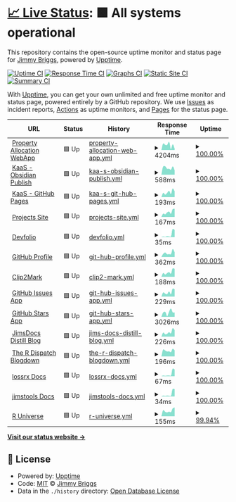 # [📈 Live Status](https://uptime.jimbrig.com): <!--live status--> **🟩 All systems operational**

This repository contains the open-source uptime monitor and status page for [Jimmy Briggs](https://www.linkedin.com/in/jimbrig), powered by [Upptime](https://github.com/upptime/upptime).

[![Uptime CI](https://github.com/jimbrig/upptime/workflows/Uptime%20CI/badge.svg)](https://github.com/jimbrig/upptime/actions?query=workflow%3A%22Uptime+CI%22)
[![Response Time CI](https://github.com/jimbrig/upptime/workflows/Response%20Time%20CI/badge.svg)](https://github.com/jimbrig/upptime/actions?query=workflow%3A%22Response+Time+CI%22)
[![Graphs CI](https://github.com/jimbrig/upptime/workflows/Graphs%20CI/badge.svg)](https://github.com/jimbrig/upptime/actions?query=workflow%3A%22Graphs+CI%22)
[![Static Site CI](https://github.com/jimbrig/upptime/workflows/Static%20Site%20CI/badge.svg)](https://github.com/jimbrig/upptime/actions?query=workflow%3A%22Static+Site+CI%22)
[![Summary CI](https://github.com/jimbrig/upptime/workflows/Summary%20CI/badge.svg)](https://github.com/jimbrig/upptime/actions?query=workflow%3A%22Summary+CI%22)

With [Upptime](https://upptime.js.org), you can get your own unlimited and free uptime monitor and status page, powered entirely by a GitHub repository. We use [Issues](https://github.com/jimbrig/upptime/issues) as incident reports, [Actions](https://github.com/jimbrig/upptime/actions) as uptime monitors, and [Pages](https://uptime.jimbrig.com) for the status page.

<!--start: status pages-->
<!-- This summary is generated by Upptime (https://github.com/upptime/upptime) -->
<!-- Do not edit this manually, your changes will be overwritten -->
<!-- prettier-ignore -->
| URL | Status | History | Response Time | Uptime |
| --- | ------ | ------- | ------------- | ------ |
| <img alt="" src="https://icons.duckduckgo.com/ip3/propertyallocation.jimbrig.com.ico" height="13"> [Property Allocation WebApp](https://propertyallocation.jimbrig.com/) | 🟩 Up | [property-allocation-web-app.yml](https://github.com/jimbrig/upptime/commits/HEAD/history/property-allocation-web-app.yml) | <details><summary><img alt="Response time graph" src="./graphs/property-allocation-web-app/response-time-week.png" height="20"> 4204ms</summary><br><a href="https://jimbrig.github.io/upptime/history/property-allocation-web-app"><img alt="Response time 1279" src="https://img.shields.io/endpoint?url=https%3A%2F%2Fraw.githubusercontent.com%2Fjimbrig%2Fupptime%2FHEAD%2Fapi%2Fproperty-allocation-web-app%2Fresponse-time.json"></a><br><a href="https://jimbrig.github.io/upptime/history/property-allocation-web-app"><img alt="24-hour response time 1100" src="https://img.shields.io/endpoint?url=https%3A%2F%2Fraw.githubusercontent.com%2Fjimbrig%2Fupptime%2FHEAD%2Fapi%2Fproperty-allocation-web-app%2Fresponse-time-day.json"></a><br><a href="https://jimbrig.github.io/upptime/history/property-allocation-web-app"><img alt="7-day response time 4204" src="https://img.shields.io/endpoint?url=https%3A%2F%2Fraw.githubusercontent.com%2Fjimbrig%2Fupptime%2FHEAD%2Fapi%2Fproperty-allocation-web-app%2Fresponse-time-week.json"></a><br><a href="https://jimbrig.github.io/upptime/history/property-allocation-web-app"><img alt="30-day response time 3276" src="https://img.shields.io/endpoint?url=https%3A%2F%2Fraw.githubusercontent.com%2Fjimbrig%2Fupptime%2FHEAD%2Fapi%2Fproperty-allocation-web-app%2Fresponse-time-month.json"></a><br><a href="https://jimbrig.github.io/upptime/history/property-allocation-web-app"><img alt="1-year response time 1376" src="https://img.shields.io/endpoint?url=https%3A%2F%2Fraw.githubusercontent.com%2Fjimbrig%2Fupptime%2FHEAD%2Fapi%2Fproperty-allocation-web-app%2Fresponse-time-year.json"></a></details> | <details><summary><a href="https://jimbrig.github.io/upptime/history/property-allocation-web-app">100.00%</a></summary><a href="https://jimbrig.github.io/upptime/history/property-allocation-web-app"><img alt="All-time uptime 86.52%" src="https://img.shields.io/endpoint?url=https%3A%2F%2Fraw.githubusercontent.com%2Fjimbrig%2Fupptime%2FHEAD%2Fapi%2Fproperty-allocation-web-app%2Fuptime.json"></a><br><a href="https://jimbrig.github.io/upptime/history/property-allocation-web-app"><img alt="24-hour uptime 100.00%" src="https://img.shields.io/endpoint?url=https%3A%2F%2Fraw.githubusercontent.com%2Fjimbrig%2Fupptime%2FHEAD%2Fapi%2Fproperty-allocation-web-app%2Fuptime-day.json"></a><br><a href="https://jimbrig.github.io/upptime/history/property-allocation-web-app"><img alt="7-day uptime 100.00%" src="https://img.shields.io/endpoint?url=https%3A%2F%2Fraw.githubusercontent.com%2Fjimbrig%2Fupptime%2FHEAD%2Fapi%2Fproperty-allocation-web-app%2Fuptime-week.json"></a><br><a href="https://jimbrig.github.io/upptime/history/property-allocation-web-app"><img alt="30-day uptime 100.00%" src="https://img.shields.io/endpoint?url=https%3A%2F%2Fraw.githubusercontent.com%2Fjimbrig%2Fupptime%2FHEAD%2Fapi%2Fproperty-allocation-web-app%2Fuptime-month.json"></a><br><a href="https://jimbrig.github.io/upptime/history/property-allocation-web-app"><img alt="1-year uptime 75.26%" src="https://img.shields.io/endpoint?url=https%3A%2F%2Fraw.githubusercontent.com%2Fjimbrig%2Fupptime%2FHEAD%2Fapi%2Fproperty-allocation-web-app%2Fuptime-year.json"></a></details>
| <img alt="" src="https://icons.duckduckgo.com/ip3/publish.obsidian.md.ico" height="13"> [KaaS - Obsidian Publish](https://publish.obsidian.md/kaas-published/) | 🟩 Up | [kaa-s-obsidian-publish.yml](https://github.com/jimbrig/upptime/commits/HEAD/history/kaa-s-obsidian-publish.yml) | <details><summary><img alt="Response time graph" src="./graphs/kaa-s-obsidian-publish/response-time-week.png" height="20"> 588ms</summary><br><a href="https://jimbrig.github.io/upptime/history/kaa-s-obsidian-publish"><img alt="Response time 492" src="https://img.shields.io/endpoint?url=https%3A%2F%2Fraw.githubusercontent.com%2Fjimbrig%2Fupptime%2FHEAD%2Fapi%2Fkaa-s-obsidian-publish%2Fresponse-time.json"></a><br><a href="https://jimbrig.github.io/upptime/history/kaa-s-obsidian-publish"><img alt="24-hour response time 378" src="https://img.shields.io/endpoint?url=https%3A%2F%2Fraw.githubusercontent.com%2Fjimbrig%2Fupptime%2FHEAD%2Fapi%2Fkaa-s-obsidian-publish%2Fresponse-time-day.json"></a><br><a href="https://jimbrig.github.io/upptime/history/kaa-s-obsidian-publish"><img alt="7-day response time 588" src="https://img.shields.io/endpoint?url=https%3A%2F%2Fraw.githubusercontent.com%2Fjimbrig%2Fupptime%2FHEAD%2Fapi%2Fkaa-s-obsidian-publish%2Fresponse-time-week.json"></a><br><a href="https://jimbrig.github.io/upptime/history/kaa-s-obsidian-publish"><img alt="30-day response time 521" src="https://img.shields.io/endpoint?url=https%3A%2F%2Fraw.githubusercontent.com%2Fjimbrig%2Fupptime%2FHEAD%2Fapi%2Fkaa-s-obsidian-publish%2Fresponse-time-month.json"></a><br><a href="https://jimbrig.github.io/upptime/history/kaa-s-obsidian-publish"><img alt="1-year response time 458" src="https://img.shields.io/endpoint?url=https%3A%2F%2Fraw.githubusercontent.com%2Fjimbrig%2Fupptime%2FHEAD%2Fapi%2Fkaa-s-obsidian-publish%2Fresponse-time-year.json"></a></details> | <details><summary><a href="https://jimbrig.github.io/upptime/history/kaa-s-obsidian-publish">100.00%</a></summary><a href="https://jimbrig.github.io/upptime/history/kaa-s-obsidian-publish"><img alt="All-time uptime 99.94%" src="https://img.shields.io/endpoint?url=https%3A%2F%2Fraw.githubusercontent.com%2Fjimbrig%2Fupptime%2FHEAD%2Fapi%2Fkaa-s-obsidian-publish%2Fuptime.json"></a><br><a href="https://jimbrig.github.io/upptime/history/kaa-s-obsidian-publish"><img alt="24-hour uptime 100.00%" src="https://img.shields.io/endpoint?url=https%3A%2F%2Fraw.githubusercontent.com%2Fjimbrig%2Fupptime%2FHEAD%2Fapi%2Fkaa-s-obsidian-publish%2Fuptime-day.json"></a><br><a href="https://jimbrig.github.io/upptime/history/kaa-s-obsidian-publish"><img alt="7-day uptime 100.00%" src="https://img.shields.io/endpoint?url=https%3A%2F%2Fraw.githubusercontent.com%2Fjimbrig%2Fupptime%2FHEAD%2Fapi%2Fkaa-s-obsidian-publish%2Fuptime-week.json"></a><br><a href="https://jimbrig.github.io/upptime/history/kaa-s-obsidian-publish"><img alt="30-day uptime 99.82%" src="https://img.shields.io/endpoint?url=https%3A%2F%2Fraw.githubusercontent.com%2Fjimbrig%2Fupptime%2FHEAD%2Fapi%2Fkaa-s-obsidian-publish%2Fuptime-month.json"></a><br><a href="https://jimbrig.github.io/upptime/history/kaa-s-obsidian-publish"><img alt="1-year uptime 99.99%" src="https://img.shields.io/endpoint?url=https%3A%2F%2Fraw.githubusercontent.com%2Fjimbrig%2Fupptime%2FHEAD%2Fapi%2Fkaa-s-obsidian-publish%2Fuptime-year.json"></a></details>
| <img alt="" src="https://icons.duckduckgo.com/ip3/kaas.jimbrig.com.ico" height="13"> [KaaS - GitHub Pages](https://kaas.jimbrig.com) | 🟩 Up | [kaa-s-git-hub-pages.yml](https://github.com/jimbrig/upptime/commits/HEAD/history/kaa-s-git-hub-pages.yml) | <details><summary><img alt="Response time graph" src="./graphs/kaa-s-git-hub-pages/response-time-week.png" height="20"> 193ms</summary><br><a href="https://jimbrig.github.io/upptime/history/kaa-s-git-hub-pages"><img alt="Response time 229" src="https://img.shields.io/endpoint?url=https%3A%2F%2Fraw.githubusercontent.com%2Fjimbrig%2Fupptime%2FHEAD%2Fapi%2Fkaa-s-git-hub-pages%2Fresponse-time.json"></a><br><a href="https://jimbrig.github.io/upptime/history/kaa-s-git-hub-pages"><img alt="24-hour response time 226" src="https://img.shields.io/endpoint?url=https%3A%2F%2Fraw.githubusercontent.com%2Fjimbrig%2Fupptime%2FHEAD%2Fapi%2Fkaa-s-git-hub-pages%2Fresponse-time-day.json"></a><br><a href="https://jimbrig.github.io/upptime/history/kaa-s-git-hub-pages"><img alt="7-day response time 193" src="https://img.shields.io/endpoint?url=https%3A%2F%2Fraw.githubusercontent.com%2Fjimbrig%2Fupptime%2FHEAD%2Fapi%2Fkaa-s-git-hub-pages%2Fresponse-time-week.json"></a><br><a href="https://jimbrig.github.io/upptime/history/kaa-s-git-hub-pages"><img alt="30-day response time 191" src="https://img.shields.io/endpoint?url=https%3A%2F%2Fraw.githubusercontent.com%2Fjimbrig%2Fupptime%2FHEAD%2Fapi%2Fkaa-s-git-hub-pages%2Fresponse-time-month.json"></a><br><a href="https://jimbrig.github.io/upptime/history/kaa-s-git-hub-pages"><img alt="1-year response time 232" src="https://img.shields.io/endpoint?url=https%3A%2F%2Fraw.githubusercontent.com%2Fjimbrig%2Fupptime%2FHEAD%2Fapi%2Fkaa-s-git-hub-pages%2Fresponse-time-year.json"></a></details> | <details><summary><a href="https://jimbrig.github.io/upptime/history/kaa-s-git-hub-pages">100.00%</a></summary><a href="https://jimbrig.github.io/upptime/history/kaa-s-git-hub-pages"><img alt="All-time uptime 99.20%" src="https://img.shields.io/endpoint?url=https%3A%2F%2Fraw.githubusercontent.com%2Fjimbrig%2Fupptime%2FHEAD%2Fapi%2Fkaa-s-git-hub-pages%2Fuptime.json"></a><br><a href="https://jimbrig.github.io/upptime/history/kaa-s-git-hub-pages"><img alt="24-hour uptime 100.00%" src="https://img.shields.io/endpoint?url=https%3A%2F%2Fraw.githubusercontent.com%2Fjimbrig%2Fupptime%2FHEAD%2Fapi%2Fkaa-s-git-hub-pages%2Fuptime-day.json"></a><br><a href="https://jimbrig.github.io/upptime/history/kaa-s-git-hub-pages"><img alt="7-day uptime 100.00%" src="https://img.shields.io/endpoint?url=https%3A%2F%2Fraw.githubusercontent.com%2Fjimbrig%2Fupptime%2FHEAD%2Fapi%2Fkaa-s-git-hub-pages%2Fuptime-week.json"></a><br><a href="https://jimbrig.github.io/upptime/history/kaa-s-git-hub-pages"><img alt="30-day uptime 100.00%" src="https://img.shields.io/endpoint?url=https%3A%2F%2Fraw.githubusercontent.com%2Fjimbrig%2Fupptime%2FHEAD%2Fapi%2Fkaa-s-git-hub-pages%2Fuptime-month.json"></a><br><a href="https://jimbrig.github.io/upptime/history/kaa-s-git-hub-pages"><img alt="1-year uptime 100.00%" src="https://img.shields.io/endpoint?url=https%3A%2F%2Fraw.githubusercontent.com%2Fjimbrig%2Fupptime%2FHEAD%2Fapi%2Fkaa-s-git-hub-pages%2Fuptime-year.json"></a></details>
| <img alt="" src="https://icons.duckduckgo.com/ip3/docs.jimbrig.com.ico" height="13"> [Projects Site](https://docs.jimbrig.com/projects/) | 🟩 Up | [projects-site.yml](https://github.com/jimbrig/upptime/commits/HEAD/history/projects-site.yml) | <details><summary><img alt="Response time graph" src="./graphs/projects-site/response-time-week.png" height="20"> 167ms</summary><br><a href="https://jimbrig.github.io/upptime/history/projects-site"><img alt="Response time 161" src="https://img.shields.io/endpoint?url=https%3A%2F%2Fraw.githubusercontent.com%2Fjimbrig%2Fupptime%2FHEAD%2Fapi%2Fprojects-site%2Fresponse-time.json"></a><br><a href="https://jimbrig.github.io/upptime/history/projects-site"><img alt="24-hour response time 278" src="https://img.shields.io/endpoint?url=https%3A%2F%2Fraw.githubusercontent.com%2Fjimbrig%2Fupptime%2FHEAD%2Fapi%2Fprojects-site%2Fresponse-time-day.json"></a><br><a href="https://jimbrig.github.io/upptime/history/projects-site"><img alt="7-day response time 167" src="https://img.shields.io/endpoint?url=https%3A%2F%2Fraw.githubusercontent.com%2Fjimbrig%2Fupptime%2FHEAD%2Fapi%2Fprojects-site%2Fresponse-time-week.json"></a><br><a href="https://jimbrig.github.io/upptime/history/projects-site"><img alt="30-day response time 158" src="https://img.shields.io/endpoint?url=https%3A%2F%2Fraw.githubusercontent.com%2Fjimbrig%2Fupptime%2FHEAD%2Fapi%2Fprojects-site%2Fresponse-time-month.json"></a><br><a href="https://jimbrig.github.io/upptime/history/projects-site"><img alt="1-year response time 156" src="https://img.shields.io/endpoint?url=https%3A%2F%2Fraw.githubusercontent.com%2Fjimbrig%2Fupptime%2FHEAD%2Fapi%2Fprojects-site%2Fresponse-time-year.json"></a></details> | <details><summary><a href="https://jimbrig.github.io/upptime/history/projects-site">100.00%</a></summary><a href="https://jimbrig.github.io/upptime/history/projects-site"><img alt="All-time uptime 61.82%" src="https://img.shields.io/endpoint?url=https%3A%2F%2Fraw.githubusercontent.com%2Fjimbrig%2Fupptime%2FHEAD%2Fapi%2Fprojects-site%2Fuptime.json"></a><br><a href="https://jimbrig.github.io/upptime/history/projects-site"><img alt="24-hour uptime 100.00%" src="https://img.shields.io/endpoint?url=https%3A%2F%2Fraw.githubusercontent.com%2Fjimbrig%2Fupptime%2FHEAD%2Fapi%2Fprojects-site%2Fuptime-day.json"></a><br><a href="https://jimbrig.github.io/upptime/history/projects-site"><img alt="7-day uptime 100.00%" src="https://img.shields.io/endpoint?url=https%3A%2F%2Fraw.githubusercontent.com%2Fjimbrig%2Fupptime%2FHEAD%2Fapi%2Fprojects-site%2Fuptime-week.json"></a><br><a href="https://jimbrig.github.io/upptime/history/projects-site"><img alt="30-day uptime 100.00%" src="https://img.shields.io/endpoint?url=https%3A%2F%2Fraw.githubusercontent.com%2Fjimbrig%2Fupptime%2FHEAD%2Fapi%2Fprojects-site%2Fuptime-month.json"></a><br><a href="https://jimbrig.github.io/upptime/history/projects-site"><img alt="1-year uptime 83.77%" src="https://img.shields.io/endpoint?url=https%3A%2F%2Fraw.githubusercontent.com%2Fjimbrig%2Fupptime%2FHEAD%2Fapi%2Fprojects-site%2Fuptime-year.json"></a></details>
| <img alt="" src="https://icons.duckduckgo.com/ip3/docs.jimbrig.com.ico" height="13"> [Devfolio](https://docs.jimbrig.com/devpholio/) | 🟩 Up | [devfolio.yml](https://github.com/jimbrig/upptime/commits/HEAD/history/devfolio.yml) | <details><summary><img alt="Response time graph" src="./graphs/devfolio/response-time-week.png" height="20"> 35ms</summary><br><a href="https://jimbrig.github.io/upptime/history/devfolio"><img alt="Response time 39" src="https://img.shields.io/endpoint?url=https%3A%2F%2Fraw.githubusercontent.com%2Fjimbrig%2Fupptime%2FHEAD%2Fapi%2Fdevfolio%2Fresponse-time.json"></a><br><a href="https://jimbrig.github.io/upptime/history/devfolio"><img alt="24-hour response time 98" src="https://img.shields.io/endpoint?url=https%3A%2F%2Fraw.githubusercontent.com%2Fjimbrig%2Fupptime%2FHEAD%2Fapi%2Fdevfolio%2Fresponse-time-day.json"></a><br><a href="https://jimbrig.github.io/upptime/history/devfolio"><img alt="7-day response time 35" src="https://img.shields.io/endpoint?url=https%3A%2F%2Fraw.githubusercontent.com%2Fjimbrig%2Fupptime%2FHEAD%2Fapi%2Fdevfolio%2Fresponse-time-week.json"></a><br><a href="https://jimbrig.github.io/upptime/history/devfolio"><img alt="30-day response time 29" src="https://img.shields.io/endpoint?url=https%3A%2F%2Fraw.githubusercontent.com%2Fjimbrig%2Fupptime%2FHEAD%2Fapi%2Fdevfolio%2Fresponse-time-month.json"></a><br><a href="https://jimbrig.github.io/upptime/history/devfolio"><img alt="1-year response time 40" src="https://img.shields.io/endpoint?url=https%3A%2F%2Fraw.githubusercontent.com%2Fjimbrig%2Fupptime%2FHEAD%2Fapi%2Fdevfolio%2Fresponse-time-year.json"></a></details> | <details><summary><a href="https://jimbrig.github.io/upptime/history/devfolio">100.00%</a></summary><a href="https://jimbrig.github.io/upptime/history/devfolio"><img alt="All-time uptime 63.01%" src="https://img.shields.io/endpoint?url=https%3A%2F%2Fraw.githubusercontent.com%2Fjimbrig%2Fupptime%2FHEAD%2Fapi%2Fdevfolio%2Fuptime.json"></a><br><a href="https://jimbrig.github.io/upptime/history/devfolio"><img alt="24-hour uptime 100.00%" src="https://img.shields.io/endpoint?url=https%3A%2F%2Fraw.githubusercontent.com%2Fjimbrig%2Fupptime%2FHEAD%2Fapi%2Fdevfolio%2Fuptime-day.json"></a><br><a href="https://jimbrig.github.io/upptime/history/devfolio"><img alt="7-day uptime 100.00%" src="https://img.shields.io/endpoint?url=https%3A%2F%2Fraw.githubusercontent.com%2Fjimbrig%2Fupptime%2FHEAD%2Fapi%2Fdevfolio%2Fuptime-week.json"></a><br><a href="https://jimbrig.github.io/upptime/history/devfolio"><img alt="30-day uptime 100.00%" src="https://img.shields.io/endpoint?url=https%3A%2F%2Fraw.githubusercontent.com%2Fjimbrig%2Fupptime%2FHEAD%2Fapi%2Fdevfolio%2Fuptime-month.json"></a><br><a href="https://jimbrig.github.io/upptime/history/devfolio"><img alt="1-year uptime 83.77%" src="https://img.shields.io/endpoint?url=https%3A%2F%2Fraw.githubusercontent.com%2Fjimbrig%2Fupptime%2FHEAD%2Fapi%2Fdevfolio%2Fuptime-year.json"></a></details>
| <img alt="" src="https://icons.duckduckgo.com/ip3/github.com.ico" height="13"> [GitHub Profile](https://github.com/jimbrig) | 🟩 Up | [git-hub-profile.yml](https://github.com/jimbrig/upptime/commits/HEAD/history/git-hub-profile.yml) | <details><summary><img alt="Response time graph" src="./graphs/git-hub-profile/response-time-week.png" height="20"> 362ms</summary><br><a href="https://jimbrig.github.io/upptime/history/git-hub-profile"><img alt="Response time 749" src="https://img.shields.io/endpoint?url=https%3A%2F%2Fraw.githubusercontent.com%2Fjimbrig%2Fupptime%2FHEAD%2Fapi%2Fgit-hub-profile%2Fresponse-time.json"></a><br><a href="https://jimbrig.github.io/upptime/history/git-hub-profile"><img alt="24-hour response time 419" src="https://img.shields.io/endpoint?url=https%3A%2F%2Fraw.githubusercontent.com%2Fjimbrig%2Fupptime%2FHEAD%2Fapi%2Fgit-hub-profile%2Fresponse-time-day.json"></a><br><a href="https://jimbrig.github.io/upptime/history/git-hub-profile"><img alt="7-day response time 362" src="https://img.shields.io/endpoint?url=https%3A%2F%2Fraw.githubusercontent.com%2Fjimbrig%2Fupptime%2FHEAD%2Fapi%2Fgit-hub-profile%2Fresponse-time-week.json"></a><br><a href="https://jimbrig.github.io/upptime/history/git-hub-profile"><img alt="30-day response time 354" src="https://img.shields.io/endpoint?url=https%3A%2F%2Fraw.githubusercontent.com%2Fjimbrig%2Fupptime%2FHEAD%2Fapi%2Fgit-hub-profile%2Fresponse-time-month.json"></a><br><a href="https://jimbrig.github.io/upptime/history/git-hub-profile"><img alt="1-year response time 721" src="https://img.shields.io/endpoint?url=https%3A%2F%2Fraw.githubusercontent.com%2Fjimbrig%2Fupptime%2FHEAD%2Fapi%2Fgit-hub-profile%2Fresponse-time-year.json"></a></details> | <details><summary><a href="https://jimbrig.github.io/upptime/history/git-hub-profile">100.00%</a></summary><a href="https://jimbrig.github.io/upptime/history/git-hub-profile"><img alt="All-time uptime 91.50%" src="https://img.shields.io/endpoint?url=https%3A%2F%2Fraw.githubusercontent.com%2Fjimbrig%2Fupptime%2FHEAD%2Fapi%2Fgit-hub-profile%2Fuptime.json"></a><br><a href="https://jimbrig.github.io/upptime/history/git-hub-profile"><img alt="24-hour uptime 100.00%" src="https://img.shields.io/endpoint?url=https%3A%2F%2Fraw.githubusercontent.com%2Fjimbrig%2Fupptime%2FHEAD%2Fapi%2Fgit-hub-profile%2Fuptime-day.json"></a><br><a href="https://jimbrig.github.io/upptime/history/git-hub-profile"><img alt="7-day uptime 100.00%" src="https://img.shields.io/endpoint?url=https%3A%2F%2Fraw.githubusercontent.com%2Fjimbrig%2Fupptime%2FHEAD%2Fapi%2Fgit-hub-profile%2Fuptime-week.json"></a><br><a href="https://jimbrig.github.io/upptime/history/git-hub-profile"><img alt="30-day uptime 100.00%" src="https://img.shields.io/endpoint?url=https%3A%2F%2Fraw.githubusercontent.com%2Fjimbrig%2Fupptime%2FHEAD%2Fapi%2Fgit-hub-profile%2Fuptime-month.json"></a><br><a href="https://jimbrig.github.io/upptime/history/git-hub-profile"><img alt="1-year uptime 82.17%" src="https://img.shields.io/endpoint?url=https%3A%2F%2Fraw.githubusercontent.com%2Fjimbrig%2Fupptime%2FHEAD%2Fapi%2Fgit-hub-profile%2Fuptime-year.json"></a></details>
| <img alt="" src="https://icons.duckduckgo.com/ip3/clip2mark.jimbrig.com.ico" height="13"> [Clip2Mark](https://clip2mark.jimbrig.com) | 🟩 Up | [clip2-mark.yml](https://github.com/jimbrig/upptime/commits/HEAD/history/clip2-mark.yml) | <details><summary><img alt="Response time graph" src="./graphs/clip2-mark/response-time-week.png" height="20"> 188ms</summary><br><a href="https://jimbrig.github.io/upptime/history/clip2-mark"><img alt="Response time 142" src="https://img.shields.io/endpoint?url=https%3A%2F%2Fraw.githubusercontent.com%2Fjimbrig%2Fupptime%2FHEAD%2Fapi%2Fclip2-mark%2Fresponse-time.json"></a><br><a href="https://jimbrig.github.io/upptime/history/clip2-mark"><img alt="24-hour response time 314" src="https://img.shields.io/endpoint?url=https%3A%2F%2Fraw.githubusercontent.com%2Fjimbrig%2Fupptime%2FHEAD%2Fapi%2Fclip2-mark%2Fresponse-time-day.json"></a><br><a href="https://jimbrig.github.io/upptime/history/clip2-mark"><img alt="7-day response time 188" src="https://img.shields.io/endpoint?url=https%3A%2F%2Fraw.githubusercontent.com%2Fjimbrig%2Fupptime%2FHEAD%2Fapi%2Fclip2-mark%2Fresponse-time-week.json"></a><br><a href="https://jimbrig.github.io/upptime/history/clip2-mark"><img alt="30-day response time 153" src="https://img.shields.io/endpoint?url=https%3A%2F%2Fraw.githubusercontent.com%2Fjimbrig%2Fupptime%2FHEAD%2Fapi%2Fclip2-mark%2Fresponse-time-month.json"></a><br><a href="https://jimbrig.github.io/upptime/history/clip2-mark"><img alt="1-year response time 140" src="https://img.shields.io/endpoint?url=https%3A%2F%2Fraw.githubusercontent.com%2Fjimbrig%2Fupptime%2FHEAD%2Fapi%2Fclip2-mark%2Fresponse-time-year.json"></a></details> | <details><summary><a href="https://jimbrig.github.io/upptime/history/clip2-mark">100.00%</a></summary><a href="https://jimbrig.github.io/upptime/history/clip2-mark"><img alt="All-time uptime 65.75%" src="https://img.shields.io/endpoint?url=https%3A%2F%2Fraw.githubusercontent.com%2Fjimbrig%2Fupptime%2FHEAD%2Fapi%2Fclip2-mark%2Fuptime.json"></a><br><a href="https://jimbrig.github.io/upptime/history/clip2-mark"><img alt="24-hour uptime 100.00%" src="https://img.shields.io/endpoint?url=https%3A%2F%2Fraw.githubusercontent.com%2Fjimbrig%2Fupptime%2FHEAD%2Fapi%2Fclip2-mark%2Fuptime-day.json"></a><br><a href="https://jimbrig.github.io/upptime/history/clip2-mark"><img alt="7-day uptime 100.00%" src="https://img.shields.io/endpoint?url=https%3A%2F%2Fraw.githubusercontent.com%2Fjimbrig%2Fupptime%2FHEAD%2Fapi%2Fclip2-mark%2Fuptime-week.json"></a><br><a href="https://jimbrig.github.io/upptime/history/clip2-mark"><img alt="30-day uptime 100.00%" src="https://img.shields.io/endpoint?url=https%3A%2F%2Fraw.githubusercontent.com%2Fjimbrig%2Fupptime%2FHEAD%2Fapi%2Fclip2-mark%2Fuptime-month.json"></a><br><a href="https://jimbrig.github.io/upptime/history/clip2-mark"><img alt="1-year uptime 83.77%" src="https://img.shields.io/endpoint?url=https%3A%2F%2Fraw.githubusercontent.com%2Fjimbrig%2Fupptime%2FHEAD%2Fapi%2Fclip2-mark%2Fuptime-year.json"></a></details>
| <img alt="" src="https://icons.duckduckgo.com/ip3/github-issues.jimbrig.com.ico" height="13"> [GitHub Issues App](https://github-issues.jimbrig.com) | 🟩 Up | [git-hub-issues-app.yml](https://github.com/jimbrig/upptime/commits/HEAD/history/git-hub-issues-app.yml) | <details><summary><img alt="Response time graph" src="./graphs/git-hub-issues-app/response-time-week.png" height="20"> 229ms</summary><br><a href="https://jimbrig.github.io/upptime/history/git-hub-issues-app"><img alt="Response time 209" src="https://img.shields.io/endpoint?url=https%3A%2F%2Fraw.githubusercontent.com%2Fjimbrig%2Fupptime%2FHEAD%2Fapi%2Fgit-hub-issues-app%2Fresponse-time.json"></a><br><a href="https://jimbrig.github.io/upptime/history/git-hub-issues-app"><img alt="24-hour response time 371" src="https://img.shields.io/endpoint?url=https%3A%2F%2Fraw.githubusercontent.com%2Fjimbrig%2Fupptime%2FHEAD%2Fapi%2Fgit-hub-issues-app%2Fresponse-time-day.json"></a><br><a href="https://jimbrig.github.io/upptime/history/git-hub-issues-app"><img alt="7-day response time 229" src="https://img.shields.io/endpoint?url=https%3A%2F%2Fraw.githubusercontent.com%2Fjimbrig%2Fupptime%2FHEAD%2Fapi%2Fgit-hub-issues-app%2Fresponse-time-week.json"></a><br><a href="https://jimbrig.github.io/upptime/history/git-hub-issues-app"><img alt="30-day response time 213" src="https://img.shields.io/endpoint?url=https%3A%2F%2Fraw.githubusercontent.com%2Fjimbrig%2Fupptime%2FHEAD%2Fapi%2Fgit-hub-issues-app%2Fresponse-time-month.json"></a><br><a href="https://jimbrig.github.io/upptime/history/git-hub-issues-app"><img alt="1-year response time 190" src="https://img.shields.io/endpoint?url=https%3A%2F%2Fraw.githubusercontent.com%2Fjimbrig%2Fupptime%2FHEAD%2Fapi%2Fgit-hub-issues-app%2Fresponse-time-year.json"></a></details> | <details><summary><a href="https://jimbrig.github.io/upptime/history/git-hub-issues-app">100.00%</a></summary><a href="https://jimbrig.github.io/upptime/history/git-hub-issues-app"><img alt="All-time uptime 99.18%" src="https://img.shields.io/endpoint?url=https%3A%2F%2Fraw.githubusercontent.com%2Fjimbrig%2Fupptime%2FHEAD%2Fapi%2Fgit-hub-issues-app%2Fuptime.json"></a><br><a href="https://jimbrig.github.io/upptime/history/git-hub-issues-app"><img alt="24-hour uptime 100.00%" src="https://img.shields.io/endpoint?url=https%3A%2F%2Fraw.githubusercontent.com%2Fjimbrig%2Fupptime%2FHEAD%2Fapi%2Fgit-hub-issues-app%2Fuptime-day.json"></a><br><a href="https://jimbrig.github.io/upptime/history/git-hub-issues-app"><img alt="7-day uptime 100.00%" src="https://img.shields.io/endpoint?url=https%3A%2F%2Fraw.githubusercontent.com%2Fjimbrig%2Fupptime%2FHEAD%2Fapi%2Fgit-hub-issues-app%2Fuptime-week.json"></a><br><a href="https://jimbrig.github.io/upptime/history/git-hub-issues-app"><img alt="30-day uptime 100.00%" src="https://img.shields.io/endpoint?url=https%3A%2F%2Fraw.githubusercontent.com%2Fjimbrig%2Fupptime%2FHEAD%2Fapi%2Fgit-hub-issues-app%2Fuptime-month.json"></a><br><a href="https://jimbrig.github.io/upptime/history/git-hub-issues-app"><img alt="1-year uptime 99.98%" src="https://img.shields.io/endpoint?url=https%3A%2F%2Fraw.githubusercontent.com%2Fjimbrig%2Fupptime%2FHEAD%2Fapi%2Fgit-hub-issues-app%2Fuptime-year.json"></a></details>
| <img alt="" src="https://icons.duckduckgo.com/ip3/jimsshinyapps.shinyapps.io.ico" height="13"> [GitHub Stars App](https://jimsshinyapps.shinyapps.io/jimsghstars/) | 🟩 Up | [git-hub-stars-app.yml](https://github.com/jimbrig/upptime/commits/HEAD/history/git-hub-stars-app.yml) | <details><summary><img alt="Response time graph" src="./graphs/git-hub-stars-app/response-time-week.png" height="20"> 3026ms</summary><br><a href="https://jimbrig.github.io/upptime/history/git-hub-stars-app"><img alt="Response time 2634" src="https://img.shields.io/endpoint?url=https%3A%2F%2Fraw.githubusercontent.com%2Fjimbrig%2Fupptime%2FHEAD%2Fapi%2Fgit-hub-stars-app%2Fresponse-time.json"></a><br><a href="https://jimbrig.github.io/upptime/history/git-hub-stars-app"><img alt="24-hour response time 2884" src="https://img.shields.io/endpoint?url=https%3A%2F%2Fraw.githubusercontent.com%2Fjimbrig%2Fupptime%2FHEAD%2Fapi%2Fgit-hub-stars-app%2Fresponse-time-day.json"></a><br><a href="https://jimbrig.github.io/upptime/history/git-hub-stars-app"><img alt="7-day response time 3026" src="https://img.shields.io/endpoint?url=https%3A%2F%2Fraw.githubusercontent.com%2Fjimbrig%2Fupptime%2FHEAD%2Fapi%2Fgit-hub-stars-app%2Fresponse-time-week.json"></a><br><a href="https://jimbrig.github.io/upptime/history/git-hub-stars-app"><img alt="30-day response time 3131" src="https://img.shields.io/endpoint?url=https%3A%2F%2Fraw.githubusercontent.com%2Fjimbrig%2Fupptime%2FHEAD%2Fapi%2Fgit-hub-stars-app%2Fresponse-time-month.json"></a><br><a href="https://jimbrig.github.io/upptime/history/git-hub-stars-app"><img alt="1-year response time 2677" src="https://img.shields.io/endpoint?url=https%3A%2F%2Fraw.githubusercontent.com%2Fjimbrig%2Fupptime%2FHEAD%2Fapi%2Fgit-hub-stars-app%2Fresponse-time-year.json"></a></details> | <details><summary><a href="https://jimbrig.github.io/upptime/history/git-hub-stars-app">100.00%</a></summary><a href="https://jimbrig.github.io/upptime/history/git-hub-stars-app"><img alt="All-time uptime 99.97%" src="https://img.shields.io/endpoint?url=https%3A%2F%2Fraw.githubusercontent.com%2Fjimbrig%2Fupptime%2FHEAD%2Fapi%2Fgit-hub-stars-app%2Fuptime.json"></a><br><a href="https://jimbrig.github.io/upptime/history/git-hub-stars-app"><img alt="24-hour uptime 100.00%" src="https://img.shields.io/endpoint?url=https%3A%2F%2Fraw.githubusercontent.com%2Fjimbrig%2Fupptime%2FHEAD%2Fapi%2Fgit-hub-stars-app%2Fuptime-day.json"></a><br><a href="https://jimbrig.github.io/upptime/history/git-hub-stars-app"><img alt="7-day uptime 100.00%" src="https://img.shields.io/endpoint?url=https%3A%2F%2Fraw.githubusercontent.com%2Fjimbrig%2Fupptime%2FHEAD%2Fapi%2Fgit-hub-stars-app%2Fuptime-week.json"></a><br><a href="https://jimbrig.github.io/upptime/history/git-hub-stars-app"><img alt="30-day uptime 99.89%" src="https://img.shields.io/endpoint?url=https%3A%2F%2Fraw.githubusercontent.com%2Fjimbrig%2Fupptime%2FHEAD%2Fapi%2Fgit-hub-stars-app%2Fuptime-month.json"></a><br><a href="https://jimbrig.github.io/upptime/history/git-hub-stars-app"><img alt="1-year uptime 99.94%" src="https://img.shields.io/endpoint?url=https%3A%2F%2Fraw.githubusercontent.com%2Fjimbrig%2Fupptime%2FHEAD%2Fapi%2Fgit-hub-stars-app%2Fuptime-year.json"></a></details>
| <img alt="" src="https://icons.duckduckgo.com/ip3/docs.jimbrig.com.ico" height="13"> [JimsDocs Distill Blog](https://docs.jimbrig.com/jimsdocs/) | 🟩 Up | [jims-docs-distill-blog.yml](https://github.com/jimbrig/upptime/commits/HEAD/history/jims-docs-distill-blog.yml) | <details><summary><img alt="Response time graph" src="./graphs/jims-docs-distill-blog/response-time-week.png" height="20"> 226ms</summary><br><a href="https://jimbrig.github.io/upptime/history/jims-docs-distill-blog"><img alt="Response time 196" src="https://img.shields.io/endpoint?url=https%3A%2F%2Fraw.githubusercontent.com%2Fjimbrig%2Fupptime%2FHEAD%2Fapi%2Fjims-docs-distill-blog%2Fresponse-time.json"></a><br><a href="https://jimbrig.github.io/upptime/history/jims-docs-distill-blog"><img alt="24-hour response time 332" src="https://img.shields.io/endpoint?url=https%3A%2F%2Fraw.githubusercontent.com%2Fjimbrig%2Fupptime%2FHEAD%2Fapi%2Fjims-docs-distill-blog%2Fresponse-time-day.json"></a><br><a href="https://jimbrig.github.io/upptime/history/jims-docs-distill-blog"><img alt="7-day response time 226" src="https://img.shields.io/endpoint?url=https%3A%2F%2Fraw.githubusercontent.com%2Fjimbrig%2Fupptime%2FHEAD%2Fapi%2Fjims-docs-distill-blog%2Fresponse-time-week.json"></a><br><a href="https://jimbrig.github.io/upptime/history/jims-docs-distill-blog"><img alt="30-day response time 205" src="https://img.shields.io/endpoint?url=https%3A%2F%2Fraw.githubusercontent.com%2Fjimbrig%2Fupptime%2FHEAD%2Fapi%2Fjims-docs-distill-blog%2Fresponse-time-month.json"></a><br><a href="https://jimbrig.github.io/upptime/history/jims-docs-distill-blog"><img alt="1-year response time 184" src="https://img.shields.io/endpoint?url=https%3A%2F%2Fraw.githubusercontent.com%2Fjimbrig%2Fupptime%2FHEAD%2Fapi%2Fjims-docs-distill-blog%2Fresponse-time-year.json"></a></details> | <details><summary><a href="https://jimbrig.github.io/upptime/history/jims-docs-distill-blog">100.00%</a></summary><a href="https://jimbrig.github.io/upptime/history/jims-docs-distill-blog"><img alt="All-time uptime 61.82%" src="https://img.shields.io/endpoint?url=https%3A%2F%2Fraw.githubusercontent.com%2Fjimbrig%2Fupptime%2FHEAD%2Fapi%2Fjims-docs-distill-blog%2Fuptime.json"></a><br><a href="https://jimbrig.github.io/upptime/history/jims-docs-distill-blog"><img alt="24-hour uptime 100.00%" src="https://img.shields.io/endpoint?url=https%3A%2F%2Fraw.githubusercontent.com%2Fjimbrig%2Fupptime%2FHEAD%2Fapi%2Fjims-docs-distill-blog%2Fuptime-day.json"></a><br><a href="https://jimbrig.github.io/upptime/history/jims-docs-distill-blog"><img alt="7-day uptime 100.00%" src="https://img.shields.io/endpoint?url=https%3A%2F%2Fraw.githubusercontent.com%2Fjimbrig%2Fupptime%2FHEAD%2Fapi%2Fjims-docs-distill-blog%2Fuptime-week.json"></a><br><a href="https://jimbrig.github.io/upptime/history/jims-docs-distill-blog"><img alt="30-day uptime 100.00%" src="https://img.shields.io/endpoint?url=https%3A%2F%2Fraw.githubusercontent.com%2Fjimbrig%2Fupptime%2FHEAD%2Fapi%2Fjims-docs-distill-blog%2Fuptime-month.json"></a><br><a href="https://jimbrig.github.io/upptime/history/jims-docs-distill-blog"><img alt="1-year uptime 83.77%" src="https://img.shields.io/endpoint?url=https%3A%2F%2Fraw.githubusercontent.com%2Fjimbrig%2Fupptime%2FHEAD%2Fapi%2Fjims-docs-distill-blog%2Fuptime-year.json"></a></details>
| <img alt="" src="https://icons.duckduckgo.com/ip3/therdispatch.jimbrig.com.ico" height="13"> [The R Dispatch Blogdown](https://therdispatch.jimbrig.com/) | 🟩 Up | [the-r-dispatch-blogdown.yml](https://github.com/jimbrig/upptime/commits/HEAD/history/the-r-dispatch-blogdown.yml) | <details><summary><img alt="Response time graph" src="./graphs/the-r-dispatch-blogdown/response-time-week.png" height="20"> 196ms</summary><br><a href="https://jimbrig.github.io/upptime/history/the-r-dispatch-blogdown"><img alt="Response time 258" src="https://img.shields.io/endpoint?url=https%3A%2F%2Fraw.githubusercontent.com%2Fjimbrig%2Fupptime%2FHEAD%2Fapi%2Fthe-r-dispatch-blogdown%2Fresponse-time.json"></a><br><a href="https://jimbrig.github.io/upptime/history/the-r-dispatch-blogdown"><img alt="24-hour response time 205" src="https://img.shields.io/endpoint?url=https%3A%2F%2Fraw.githubusercontent.com%2Fjimbrig%2Fupptime%2FHEAD%2Fapi%2Fthe-r-dispatch-blogdown%2Fresponse-time-day.json"></a><br><a href="https://jimbrig.github.io/upptime/history/the-r-dispatch-blogdown"><img alt="7-day response time 196" src="https://img.shields.io/endpoint?url=https%3A%2F%2Fraw.githubusercontent.com%2Fjimbrig%2Fupptime%2FHEAD%2Fapi%2Fthe-r-dispatch-blogdown%2Fresponse-time-week.json"></a><br><a href="https://jimbrig.github.io/upptime/history/the-r-dispatch-blogdown"><img alt="30-day response time 200" src="https://img.shields.io/endpoint?url=https%3A%2F%2Fraw.githubusercontent.com%2Fjimbrig%2Fupptime%2FHEAD%2Fapi%2Fthe-r-dispatch-blogdown%2Fresponse-time-month.json"></a><br><a href="https://jimbrig.github.io/upptime/history/the-r-dispatch-blogdown"><img alt="1-year response time 232" src="https://img.shields.io/endpoint?url=https%3A%2F%2Fraw.githubusercontent.com%2Fjimbrig%2Fupptime%2FHEAD%2Fapi%2Fthe-r-dispatch-blogdown%2Fresponse-time-year.json"></a></details> | <details><summary><a href="https://jimbrig.github.io/upptime/history/the-r-dispatch-blogdown">100.00%</a></summary><a href="https://jimbrig.github.io/upptime/history/the-r-dispatch-blogdown"><img alt="All-time uptime 100.00%" src="https://img.shields.io/endpoint?url=https%3A%2F%2Fraw.githubusercontent.com%2Fjimbrig%2Fupptime%2FHEAD%2Fapi%2Fthe-r-dispatch-blogdown%2Fuptime.json"></a><br><a href="https://jimbrig.github.io/upptime/history/the-r-dispatch-blogdown"><img alt="24-hour uptime 100.00%" src="https://img.shields.io/endpoint?url=https%3A%2F%2Fraw.githubusercontent.com%2Fjimbrig%2Fupptime%2FHEAD%2Fapi%2Fthe-r-dispatch-blogdown%2Fuptime-day.json"></a><br><a href="https://jimbrig.github.io/upptime/history/the-r-dispatch-blogdown"><img alt="7-day uptime 100.00%" src="https://img.shields.io/endpoint?url=https%3A%2F%2Fraw.githubusercontent.com%2Fjimbrig%2Fupptime%2FHEAD%2Fapi%2Fthe-r-dispatch-blogdown%2Fuptime-week.json"></a><br><a href="https://jimbrig.github.io/upptime/history/the-r-dispatch-blogdown"><img alt="30-day uptime 100.00%" src="https://img.shields.io/endpoint?url=https%3A%2F%2Fraw.githubusercontent.com%2Fjimbrig%2Fupptime%2FHEAD%2Fapi%2Fthe-r-dispatch-blogdown%2Fuptime-month.json"></a><br><a href="https://jimbrig.github.io/upptime/history/the-r-dispatch-blogdown"><img alt="1-year uptime 100.00%" src="https://img.shields.io/endpoint?url=https%3A%2F%2Fraw.githubusercontent.com%2Fjimbrig%2Fupptime%2FHEAD%2Fapi%2Fthe-r-dispatch-blogdown%2Fuptime-year.json"></a></details>
| <img alt="" src="https://icons.duckduckgo.com/ip3/docs.jimbrig.com.ico" height="13"> [lossrx Docs](https://docs.jimbrig.com/lossrx) | 🟩 Up | [lossrx-docs.yml](https://github.com/jimbrig/upptime/commits/HEAD/history/lossrx-docs.yml) | <details><summary><img alt="Response time graph" src="./graphs/lossrx-docs/response-time-week.png" height="20"> 67ms</summary><br><a href="https://jimbrig.github.io/upptime/history/lossrx-docs"><img alt="Response time 71" src="https://img.shields.io/endpoint?url=https%3A%2F%2Fraw.githubusercontent.com%2Fjimbrig%2Fupptime%2FHEAD%2Fapi%2Flossrx-docs%2Fresponse-time.json"></a><br><a href="https://jimbrig.github.io/upptime/history/lossrx-docs"><img alt="24-hour response time 190" src="https://img.shields.io/endpoint?url=https%3A%2F%2Fraw.githubusercontent.com%2Fjimbrig%2Fupptime%2FHEAD%2Fapi%2Flossrx-docs%2Fresponse-time-day.json"></a><br><a href="https://jimbrig.github.io/upptime/history/lossrx-docs"><img alt="7-day response time 67" src="https://img.shields.io/endpoint?url=https%3A%2F%2Fraw.githubusercontent.com%2Fjimbrig%2Fupptime%2FHEAD%2Fapi%2Flossrx-docs%2Fresponse-time-week.json"></a><br><a href="https://jimbrig.github.io/upptime/history/lossrx-docs"><img alt="30-day response time 48" src="https://img.shields.io/endpoint?url=https%3A%2F%2Fraw.githubusercontent.com%2Fjimbrig%2Fupptime%2FHEAD%2Fapi%2Flossrx-docs%2Fresponse-time-month.json"></a><br><a href="https://jimbrig.github.io/upptime/history/lossrx-docs"><img alt="1-year response time 73" src="https://img.shields.io/endpoint?url=https%3A%2F%2Fraw.githubusercontent.com%2Fjimbrig%2Fupptime%2FHEAD%2Fapi%2Flossrx-docs%2Fresponse-time-year.json"></a></details> | <details><summary><a href="https://jimbrig.github.io/upptime/history/lossrx-docs">100.00%</a></summary><a href="https://jimbrig.github.io/upptime/history/lossrx-docs"><img alt="All-time uptime 100.00%" src="https://img.shields.io/endpoint?url=https%3A%2F%2Fraw.githubusercontent.com%2Fjimbrig%2Fupptime%2FHEAD%2Fapi%2Flossrx-docs%2Fuptime.json"></a><br><a href="https://jimbrig.github.io/upptime/history/lossrx-docs"><img alt="24-hour uptime 100.00%" src="https://img.shields.io/endpoint?url=https%3A%2F%2Fraw.githubusercontent.com%2Fjimbrig%2Fupptime%2FHEAD%2Fapi%2Flossrx-docs%2Fuptime-day.json"></a><br><a href="https://jimbrig.github.io/upptime/history/lossrx-docs"><img alt="7-day uptime 100.00%" src="https://img.shields.io/endpoint?url=https%3A%2F%2Fraw.githubusercontent.com%2Fjimbrig%2Fupptime%2FHEAD%2Fapi%2Flossrx-docs%2Fuptime-week.json"></a><br><a href="https://jimbrig.github.io/upptime/history/lossrx-docs"><img alt="30-day uptime 100.00%" src="https://img.shields.io/endpoint?url=https%3A%2F%2Fraw.githubusercontent.com%2Fjimbrig%2Fupptime%2FHEAD%2Fapi%2Flossrx-docs%2Fuptime-month.json"></a><br><a href="https://jimbrig.github.io/upptime/history/lossrx-docs"><img alt="1-year uptime 100.00%" src="https://img.shields.io/endpoint?url=https%3A%2F%2Fraw.githubusercontent.com%2Fjimbrig%2Fupptime%2FHEAD%2Fapi%2Flossrx-docs%2Fuptime-year.json"></a></details>
| <img alt="" src="https://icons.duckduckgo.com/ip3/docs.jimbrig.com.ico" height="13"> [jimstools Docs](https://docs.jimbrig.com/jimstools/) | 🟩 Up | [jimstools-docs.yml](https://github.com/jimbrig/upptime/commits/HEAD/history/jimstools-docs.yml) | <details><summary><img alt="Response time graph" src="./graphs/jimstools-docs/response-time-week.png" height="20"> 34ms</summary><br><a href="https://jimbrig.github.io/upptime/history/jimstools-docs"><img alt="Response time 40" src="https://img.shields.io/endpoint?url=https%3A%2F%2Fraw.githubusercontent.com%2Fjimbrig%2Fupptime%2FHEAD%2Fapi%2Fjimstools-docs%2Fresponse-time.json"></a><br><a href="https://jimbrig.github.io/upptime/history/jimstools-docs"><img alt="24-hour response time 100" src="https://img.shields.io/endpoint?url=https%3A%2F%2Fraw.githubusercontent.com%2Fjimbrig%2Fupptime%2FHEAD%2Fapi%2Fjimstools-docs%2Fresponse-time-day.json"></a><br><a href="https://jimbrig.github.io/upptime/history/jimstools-docs"><img alt="7-day response time 34" src="https://img.shields.io/endpoint?url=https%3A%2F%2Fraw.githubusercontent.com%2Fjimbrig%2Fupptime%2FHEAD%2Fapi%2Fjimstools-docs%2Fresponse-time-week.json"></a><br><a href="https://jimbrig.github.io/upptime/history/jimstools-docs"><img alt="30-day response time 29" src="https://img.shields.io/endpoint?url=https%3A%2F%2Fraw.githubusercontent.com%2Fjimbrig%2Fupptime%2FHEAD%2Fapi%2Fjimstools-docs%2Fresponse-time-month.json"></a><br><a href="https://jimbrig.github.io/upptime/history/jimstools-docs"><img alt="1-year response time 39" src="https://img.shields.io/endpoint?url=https%3A%2F%2Fraw.githubusercontent.com%2Fjimbrig%2Fupptime%2FHEAD%2Fapi%2Fjimstools-docs%2Fresponse-time-year.json"></a></details> | <details><summary><a href="https://jimbrig.github.io/upptime/history/jimstools-docs">100.00%</a></summary><a href="https://jimbrig.github.io/upptime/history/jimstools-docs"><img alt="All-time uptime 100.00%" src="https://img.shields.io/endpoint?url=https%3A%2F%2Fraw.githubusercontent.com%2Fjimbrig%2Fupptime%2FHEAD%2Fapi%2Fjimstools-docs%2Fuptime.json"></a><br><a href="https://jimbrig.github.io/upptime/history/jimstools-docs"><img alt="24-hour uptime 100.00%" src="https://img.shields.io/endpoint?url=https%3A%2F%2Fraw.githubusercontent.com%2Fjimbrig%2Fupptime%2FHEAD%2Fapi%2Fjimstools-docs%2Fuptime-day.json"></a><br><a href="https://jimbrig.github.io/upptime/history/jimstools-docs"><img alt="7-day uptime 100.00%" src="https://img.shields.io/endpoint?url=https%3A%2F%2Fraw.githubusercontent.com%2Fjimbrig%2Fupptime%2FHEAD%2Fapi%2Fjimstools-docs%2Fuptime-week.json"></a><br><a href="https://jimbrig.github.io/upptime/history/jimstools-docs"><img alt="30-day uptime 100.00%" src="https://img.shields.io/endpoint?url=https%3A%2F%2Fraw.githubusercontent.com%2Fjimbrig%2Fupptime%2FHEAD%2Fapi%2Fjimstools-docs%2Fuptime-month.json"></a><br><a href="https://jimbrig.github.io/upptime/history/jimstools-docs"><img alt="1-year uptime 100.00%" src="https://img.shields.io/endpoint?url=https%3A%2F%2Fraw.githubusercontent.com%2Fjimbrig%2Fupptime%2FHEAD%2Fapi%2Fjimstools-docs%2Fuptime-year.json"></a></details>
| <img alt="" src="https://icons.duckduckgo.com/ip3/jimbrig.r-universe.dev.ico" height="13"> [R Universe](https://jimbrig.r-universe.dev/) | 🟩 Up | [r-universe.yml](https://github.com/jimbrig/upptime/commits/HEAD/history/r-universe.yml) | <details><summary><img alt="Response time graph" src="./graphs/r-universe/response-time-week.png" height="20"> 155ms</summary><br><a href="https://jimbrig.github.io/upptime/history/r-universe"><img alt="Response time 298" src="https://img.shields.io/endpoint?url=https%3A%2F%2Fraw.githubusercontent.com%2Fjimbrig%2Fupptime%2FHEAD%2Fapi%2Fr-universe%2Fresponse-time.json"></a><br><a href="https://jimbrig.github.io/upptime/history/r-universe"><img alt="24-hour response time 178" src="https://img.shields.io/endpoint?url=https%3A%2F%2Fraw.githubusercontent.com%2Fjimbrig%2Fupptime%2FHEAD%2Fapi%2Fr-universe%2Fresponse-time-day.json"></a><br><a href="https://jimbrig.github.io/upptime/history/r-universe"><img alt="7-day response time 155" src="https://img.shields.io/endpoint?url=https%3A%2F%2Fraw.githubusercontent.com%2Fjimbrig%2Fupptime%2FHEAD%2Fapi%2Fr-universe%2Fresponse-time-week.json"></a><br><a href="https://jimbrig.github.io/upptime/history/r-universe"><img alt="30-day response time 191" src="https://img.shields.io/endpoint?url=https%3A%2F%2Fraw.githubusercontent.com%2Fjimbrig%2Fupptime%2FHEAD%2Fapi%2Fr-universe%2Fresponse-time-month.json"></a><br><a href="https://jimbrig.github.io/upptime/history/r-universe"><img alt="1-year response time 292" src="https://img.shields.io/endpoint?url=https%3A%2F%2Fraw.githubusercontent.com%2Fjimbrig%2Fupptime%2FHEAD%2Fapi%2Fr-universe%2Fresponse-time-year.json"></a></details> | <details><summary><a href="https://jimbrig.github.io/upptime/history/r-universe">99.94%</a></summary><a href="https://jimbrig.github.io/upptime/history/r-universe"><img alt="All-time uptime 96.95%" src="https://img.shields.io/endpoint?url=https%3A%2F%2Fraw.githubusercontent.com%2Fjimbrig%2Fupptime%2FHEAD%2Fapi%2Fr-universe%2Fuptime.json"></a><br><a href="https://jimbrig.github.io/upptime/history/r-universe"><img alt="24-hour uptime 99.57%" src="https://img.shields.io/endpoint?url=https%3A%2F%2Fraw.githubusercontent.com%2Fjimbrig%2Fupptime%2FHEAD%2Fapi%2Fr-universe%2Fuptime-day.json"></a><br><a href="https://jimbrig.github.io/upptime/history/r-universe"><img alt="7-day uptime 99.94%" src="https://img.shields.io/endpoint?url=https%3A%2F%2Fraw.githubusercontent.com%2Fjimbrig%2Fupptime%2FHEAD%2Fapi%2Fr-universe%2Fuptime-week.json"></a><br><a href="https://jimbrig.github.io/upptime/history/r-universe"><img alt="30-day uptime 97.90%" src="https://img.shields.io/endpoint?url=https%3A%2F%2Fraw.githubusercontent.com%2Fjimbrig%2Fupptime%2FHEAD%2Fapi%2Fr-universe%2Fuptime-month.json"></a><br><a href="https://jimbrig.github.io/upptime/history/r-universe"><img alt="1-year uptime 94.39%" src="https://img.shields.io/endpoint?url=https%3A%2F%2Fraw.githubusercontent.com%2Fjimbrig%2Fupptime%2FHEAD%2Fapi%2Fr-universe%2Fuptime-year.json"></a></details>

<!--end: status pages-->

[**Visit our status website →**](https://uptime.jimbrig.com)

## 📄 License

- Powered by: [Upptime](https://github.com/upptime/upptime)
- Code: [MIT](./LICENSE) © [Jimmy Briggs](https://www.linkedin.com/in/jimbrig)
- Data in the `./history` directory: [Open Database License](https://opendatacommons.org/licenses/odbl/1-0/)
